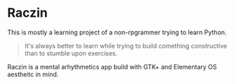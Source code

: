 # Raczin
This is mostly a learning project of a non-rpgrammer trying to learn Python. 
> It's always better to learn while trying to build comething constructive than to stumble upon exercises. 



Raczin is a mental arhythmetics app build with GTK+ and Elementary OS aestheitc in mind.  
